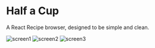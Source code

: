 # Half a Cup
A React Recipe browser, designed to be simple and clean.

![screen1](https://i.imgur.com/lrP4nIo.png)
![screen2](https://i.imgur.com/ZZD5KcP.png)
![screen3](https://i.imgur.com/cpHeqbA.png)

